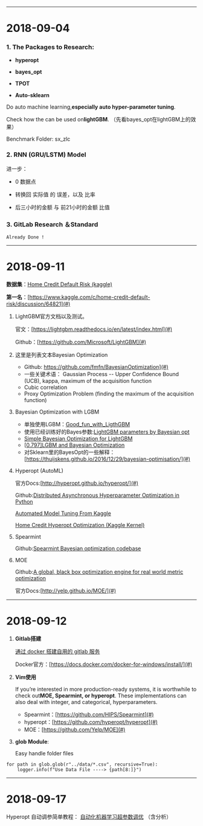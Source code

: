 ------

# 2018-09-04

### 1. The Packages to Research:

* **hyperopt**

* **bayes\_opt**

* **TPOT**

* **Auto-sklearn**

Do auto machine learning,**especially auto hyper-parameter tuning**.

Check how the can be used on**lightGBM**. （先看bayes\_opt在lightGBM上的效果）

Benchmark Folder: sx\_zlc



### 2. RNN \(GRU/LSTM\) Model

进一步：

* 0 数据点

* 转换回 实际值 的 误差，以及 比率

* 后三小时的金额 与 前21小时的金额 比值



### 3. GitLab Research ＆Standard

	Already Done !





------

# 2018-09-11

**数据集**：[Home Credit Default Risk (kaggle)](https://www.kaggle.com/c/home-credit-default-risk)

 **第一名**：[https://www.kaggle.com/c/home-credit-default-risk/discussion/64821](#)

1. LightGBM官方文档以及测试。 

   官文：[https://lightgbm.readthedocs.io/en/latest/index.html](#) 

   Github：[https://github.com/Microsoft/LightGBM](#)

2. 这里是列表文本Bayesian Optimization

   - Github: https://github.com/fmfn/BayesianOptimization](#)
   - 一些关键术语： Gaussian Process -- Upper Confidence Bound (UCB), kappa, maximum of the acquisition function
   - Cubic correlation
   - Proxy Optimization Problem (finding the maximum of the acquisition function)

3. Bayesian Optimization with LGBM

   - 单独使用LGBM：[Good_fun_with_LigthGBM](#)
   - 使用已经训练好的Bayes参数:[LightGBM parameters by Bayesian opt](#)
   - [Simple Bayesian Optimization for LightGBM](#)
   - [[0.797\]LGBM and Bayesian Optimization](#)
   - 对Sklearn里的BayesOpt的一些解释： [https://thuijskens.github.io/2016/12/29/bayesian-optimisation/](#)

4. Hyperopt (AutoML) 

   官方Docs:[http://hyperopt.github.io/hyperopt/](#) 

   Github:[Distributed Asynchronous Hyperparameter Optimization in Python](#)

   [Automated Model Tuning From Kaggle](#)

   [Home Credit Hyperopt Optimization (Kaggle Kernel)](https://www.kaggle.com/ogrellier/home-credit-hyperopt-optimization/notebook)

5. Spearmint 

   Github:[Spearmint Bayesian optimization codebase](#)

6. MOE 

   Github:[A global, black box optimization engine for real world metric optimization](#)

   官方Docs:[http://yelp.github.io/MOE/](#)





------

# 2018-09-12

1. **Gitlab搭建** 

   [通过 docker 搭建自用的 gitlab 服务](#) 

   Docker官方：[https://docs.docker.com/docker-for-windows/install/](#)

2. **Vim使用**

   If you’re interested in more production-ready systems, it is worthwhile to check out**MOE, Spearmint, or hyperopt**. These implementations can also deal with integer, and categorical, hyperparameters. 

   * Spearmint：[https://github.com/HIPS/Spearmint](#)
   * hyperopt：[https://github.com/hyperopt/hyperopt](#) 
   * MOE：[https://github.com/Yelp/MOE](#)

3. **glob Module**: 

   Easy handle folder files

```
for path in glob.glob(r"../data/*.csv", recursive=True):
    logger.info(f"Use Data File ----> {path[8:]}")
```





------

# 2018-09-17

Hyperopt 自动调参简单教程： [自动化机器学习超参数调优](https://towardsdatascience.com/automated-machine-learning-hyperparameter-tuning-in-python-dfda59b72f8a)  （含分析）

